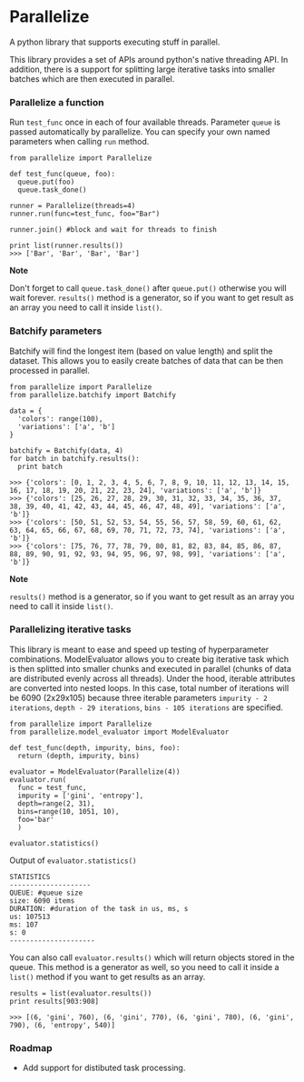 # Parallelize
A python library that supports executing stuff in parallel.

This library provides a set of APIs around python's native threading API. In addition, there is a support for splitting large iterative tasks into smaller batches which are then executed in parallel.

### Parallelize a function
Run `test_func` once in each of four available threads. Parameter `queue` is passed automatically by parallelize. You can specify your own named parameters when calling `run` method.
```
from parallelize import Parallelize

def test_func(queue, foo):
  queue.put(foo)
  queue.task_done()

runner = Parallelize(threads=4)
runner.run(func=test_func, foo="Bar")

runner.join() #block and wait for threads to finish

print list(runner.results())
>>> ['Bar', 'Bar', 'Bar', 'Bar']
```
**Note**

Don't forget to call `queue.task_done()` after `queue.put()` otherwise you will wait forever. `results()` method is a generator, so if you want to get result as an array you need to call it inside `list()`.

### Batchify parameters
Batchify will find the longest item (based on value length) and split the dataset. This allows you to easily create batches of data that can be then processed in parallel.
```
from parallelize import Parallelize
from parallelize.batchify import Batchify

data = {
  'colors': range(100),
  'variations': ['a', 'b']
}

batchify = Batchify(data, 4)
for batch in batchify.results():
  print batch

>>> {'colors': [0, 1, 2, 3, 4, 5, 6, 7, 8, 9, 10, 11, 12, 13, 14, 15, 16, 17, 18, 19, 20, 21, 22, 23, 24], 'variations': ['a', 'b']}
>>> {'colors': [25, 26, 27, 28, 29, 30, 31, 32, 33, 34, 35, 36, 37, 38, 39, 40, 41, 42, 43, 44, 45, 46, 47, 48, 49], 'variations': ['a', 'b']}
>>> {'colors': [50, 51, 52, 53, 54, 55, 56, 57, 58, 59, 60, 61, 62, 63, 64, 65, 66, 67, 68, 69, 70, 71, 72, 73, 74], 'variations': ['a', 'b']}
>>> {'colors': [75, 76, 77, 78, 79, 80, 81, 82, 83, 84, 85, 86, 87, 88, 89, 90, 91, 92, 93, 94, 95, 96, 97, 98, 99], 'variations': ['a', 'b']}
```
**Note**

`results()` method is a generator, so if you want to get result as an array you need to call it inside `list()`.

### Parallelizing iterative tasks
This library is meant to ease and speed up testing of hyperparameter combinations. ModelEvaluator allows you to create big iterative task which is then splitted into smaller chunks and executed in parallel (chunks of data are distributed evenly across all threads). Under the hood, iterable attributes are converted into nested loops. In this case, total number of iterations will be 6090 (2x29x105) because three iterable parameters `impurity - 2 iterations`, `depth - 29 iterations`, `bins - 105 iterations` are specified.
```
from parallelize import Parallelize
from parallelize.model_evaluator import ModelEvaluator

def test_func(depth, impurity, bins, foo):
  return (depth, impurity, bins)

evaluator = ModelEvaluator(Parallelize(4))
evaluator.run(
  func = test_func,
  impurity = ['gini', 'entropy'],
  depth=range(2, 31),
  bins=range(10, 1051, 10),
  foo='bar'
  )

evaluator.statistics()
```
Output of `evaluator.statistics()`
```
STATISTICS
--------------------
QUEUE: #queue size
size: 6090 items
DURATION: #duration of the task in us, ms, s
us: 107513
ms: 107
s: 0
---------------------
```
You can also call `evaluator.results()` which will return objects stored in the queue. This method is a generator as well, so you need to call it inside a `list()` method if you want to get results as an array.

```
results = list(evaluator.results())
print results[903:908]

>>> [(6, 'gini', 760), (6, 'gini', 770), (6, 'gini', 780), (6, 'gini', 790), (6, 'entropy', 540)]
```

### Roadmap
- Add support for distibuted task processing.
